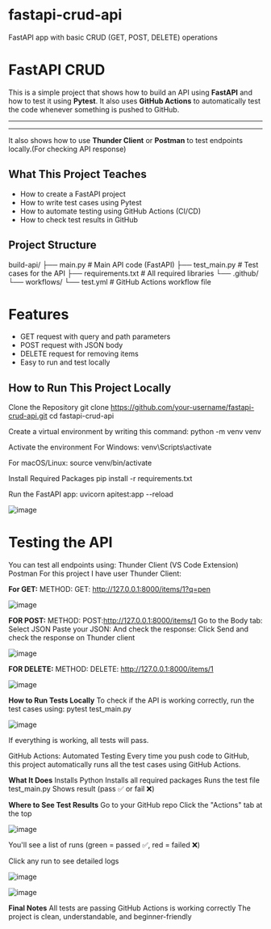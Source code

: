 # fastapi-crud-api
FastAPI app with basic CRUD (GET, POST, DELETE) operations

# FastAPI CRUD
This is a simple project that shows how to build an API using **FastAPI** and how to test it using **Pytest**. It also uses **GitHub Actions** to automatically test the code whenever something is pushed to GitHub.

---

---  
It also shows how to use **Thunder Client** or **Postman** to test endpoints locally.(For checking API response)

## What This Project Teaches

- How to create a FastAPI project
- How to write test cases using Pytest
- How to automate testing using GitHub Actions (CI/CD)
- How to check test results in GitHub

## Project Structure

build-api/
├── main.py # Main API code (FastAPI)
├── test_main.py # Test cases for the API
├── requirements.txt # All required libraries
└── .github/
└── workflows/
└── test.yml # GitHub Actions workflow file

# Features

- GET request with query and path parameters
- POST request with JSON body
- DELETE request for removing items
- Easy to run and test locally

## How to Run This Project Locally

Clone the Repository
git clone https://github.com/your-username/fastapi-crud-api.git
cd fastapi-crud-api

Create a virtual environment by writing this command:
python -m venv venv

Activate the environment
For Windows:
venv\Scripts\activate

For macOS/Linux:
source venv/bin/activate

Install Required Packages
pip install -r requirements.txt

Run the FastAPI app:
uvicorn apitest:app --reload

![image](https://github.com/user-attachments/assets/86d86fc5-2708-4234-9ed2-c2ddce9c029a)


# Testing the API
You can test all endpoints using:
Thunder Client (VS Code Extension)
Postman
For this project I have user Thunder Client:

**For GET:**
METHOD: GET: http://127.0.0.1:8000/items/1?q=pen

![image](https://github.com/user-attachments/assets/20e94722-71ed-4b1b-9f6a-71756916d1c1)


**FOR POST:**
METHOD: POST:http://127.0.0.1:8000/items/1
Go to the Body tab:
Select JSON
Paste your JSON:
And check the response:
Click Send and check the response on Thunder client

![image](https://github.com/user-attachments/assets/1c2d7041-143a-4c50-91c3-0e2583fd3de0)

**FOR DELETE:**
METHOD: DELETE: http://127.0.0.1:8000/items/1

![image](https://github.com/user-attachments/assets/8390377d-4d7f-4ff0-ab3a-16db4edde659)

**How to Run Tests Locally**
To check if the API is working correctly, run the test cases using:
pytest test_main.py

![image](https://github.com/user-attachments/assets/f0c1fcd5-3e4d-442f-8666-5e6d60b397eb)

If everything is working, all tests will pass.

GitHub Actions: Automated Testing
Every time you push code to GitHub, this project automatically runs all the test cases using GitHub Actions.

**What It Does**
Installs Python
Installs all required packages
Runs the test file test_main.py
Shows result (pass ✅ or fail ❌)

**Where to See Test Results**
Go to your GitHub repo
Click the "Actions" tab at the top

![image](https://github.com/user-attachments/assets/37e6d98b-8de9-4d8d-871a-eecded80df16)


You'll see a list of runs (green = passed ✅, red = failed ❌)

Click any run to see detailed logs

![image](https://github.com/user-attachments/assets/be2f018a-2f83-45ac-85fb-78dbcf0c47dd)

![image](https://github.com/user-attachments/assets/33ee6ef8-d3e4-43eb-a701-397eb5781653)

**Final Notes**
All tests are passing 
GitHub Actions is working correctly 
The project is clean, understandable, and beginner-friendly 



